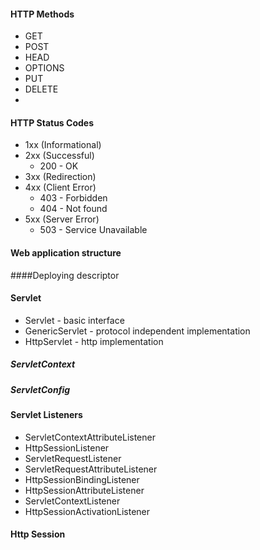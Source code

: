 
#### HTTP Methods
* GET
* POST
* HEAD
* OPTIONS
* PUT
* DELETE
* 

#### HTTP Status Codes
* 1xx (Informational)
* 2xx (Successful)
  * 200 - OK 
* 3xx (Redirection)
* 4xx (Client Error)
  * 403 - Forbidden
  * 404 - Not found
* 5xx (Server Error)
  * 503 - Service Unavailable 

#### Web application structure


####Deploying descriptor

#### Servlet
* Servlet - basic interface
* GenericServlet - protocol independent implementation
* HttpServlet - http implementation
 
##### ServletContext

##### ServletConfig

#### Servlet Listeners
* ServletContextAttributeListener
* HttpSessionListener
* ServletRequestListener
* ServletRequestAttributeListener
* HttpSessionBindingListener
* HttpSessionAttributeListener
* ServletContextListener
* HttpSessionActivationListener


#### Http Session






